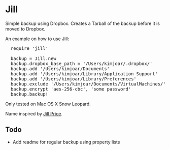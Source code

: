 Jill
====

Simple backup using Dropbox. Creates a Tarball of the backup before it is moved to Dropbox.

An example on how to use Jill:

<pre>
  require 'jill'

  backup = Jill.new
  backup.dropbox_base_path = '/Users/kimjoar/.dropbox/'
  backup.add '/Users/kimjoar/Documents'
  backup.add '/Users/kimjoar/Library/Application Support'
  backup.add '/Users/kimjoar/Library/Preferences'
  backup.exclude '/Users/kimjoar/Documents/VirtualMachines/'
  backup.encrypt 'aes-256-cbc', 'some password'
  backup.backup!
</pre>

Only tested on Mac OS X Snow Leopard.

Name inspired by [Jill Price](http://en.wikipedia.org/wiki/Jill_Price).

Todo
----

* Add readme for regular backup using property lists